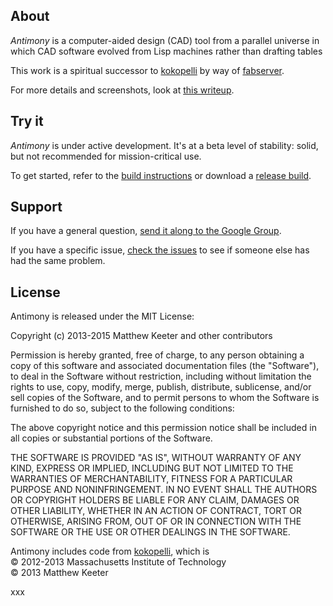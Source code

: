 ## About
*Antimony* is a computer-aided design (CAD) tool from a parallel universe
in which CAD software evolved from Lisp machines rather than drafting tables

This work is a spiritual successor to [kokopelli](https://github.com/mkeeter/kokopelli)
by way of [fabserver](http://kokompe.cba.mit.edu).

For more details and screenshots, look at [this writeup](http://mattkeeter.com/projects/antimony).

## Try it
*Antimony* is under active development.  It's at a beta level of stability:
solid, but not recommended for mission-critical use.

To get started, refer to the [build instructions](https://github.com/mkeeter/antimony/blob/develop/BUILDING.md)
or download a [release build](https://github.com/mkeeter/antimony/releases).

## Support

If you have a general question, [send it along to the Google Group](https://groups.google.com/forum/#!forum/antimony-dev).

If you have a specific issue, [check the issues](https://github.com/mkeeter/antimony/issues) to see if someone else has had the same problem.

## License
Antimony is released under the MIT License:

Copyright (c) 2013-2015 Matthew Keeter and other contributors

Permission is hereby granted, free of charge, to any person obtaining a copy
of this software and associated documentation files (the "Software"), to deal
in the Software without restriction, including without limitation the rights
to use, copy, modify, merge, publish, distribute, sublicense, and/or sell
copies of the Software, and to permit persons to whom the Software is
furnished to do so, subject to the following conditions:

The above copyright notice and this permission notice shall be included in
all copies or substantial portions of the Software.

THE SOFTWARE IS PROVIDED "AS IS", WITHOUT WARRANTY OF ANY KIND, EXPRESS OR
IMPLIED, INCLUDING BUT NOT LIMITED TO THE WARRANTIES OF MERCHANTABILITY,
FITNESS FOR A PARTICULAR PURPOSE AND NONINFRINGEMENT. IN NO EVENT SHALL THE
AUTHORS OR COPYRIGHT HOLDERS BE LIABLE FOR ANY CLAIM, DAMAGES OR OTHER
LIABILITY, WHETHER IN AN ACTION OF CONTRACT, TORT OR OTHERWISE, ARISING FROM,
OUT OF OR IN CONNECTION WITH THE SOFTWARE OR THE USE OR OTHER DEALINGS IN
THE SOFTWARE.

Antimony includes code from [kokopelli](https://github.com/mkeeter/kokopelli), which is  
© 2012-2013 Massachusetts Institute of Technology  
© 2013 Matthew Keeter

xxx